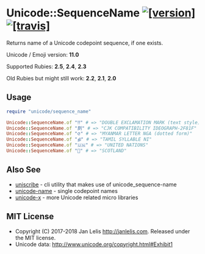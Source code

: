 # Unicode::SequenceName [![[version]](https://badge.fury.io/rb/unicode-sequence_name.svg)](http://badge.fury.io/rb/unicode-sequence_name)  [![[travis]](https://travis-ci.org/janlelis/unicode-sequence_name.png)](https://travis-ci.org/janlelis/unicode-sequence_name)

Returns name of a Unicode codepoint sequence, if one exists.

Unicode / Emoji version: **11.0**

Supported Rubies: **2.5**, **2.4**, **2.3**

Old Rubies but might still work: **2.2**, **2.1**, **2.0**

## Usage

```ruby
require "unicode/sequence_name"

Unicode::SequenceName.of "‼︎" # => "DOUBLE EXCLAMATION MARK (text style)"
Unicode::SequenceName.of "㓟︀" # => "CJK COMPATIBILITY IDEOGRAPH-2F81F"
Unicode::SequenceName.of "င︀" # => "MYANMAR LETTER NGA (dotted form)"
Unicode::SequenceName.of "நி" # => "TAMIL SYLLABLE NI"
Unicode::SequenceName.of "🇺🇳" # => "UNITED NATIONS"
Unicode::SequenceName.of "🏴󠁧󠁢󠁳󠁣󠁴󠁿" # => "SCOTLAND"
```

## Also See

- [uniscribe](https://github.com/janlelis/uniscribe) - cli utility that makes use of unicode_sequence-name
- [unicode-name](https://github.com/janlelis/unicode-name) - single codepoint names
- [unicode-x](https://github.com/janlelis/unicode-x) - more Unicode related micro libraries

## MIT License

- Copyright (C) 2017-2018 Jan Lelis <http://janlelis.com>. Released under the MIT license.
- Unicode data: http://www.unicode.org/copyright.html#Exhibit1
